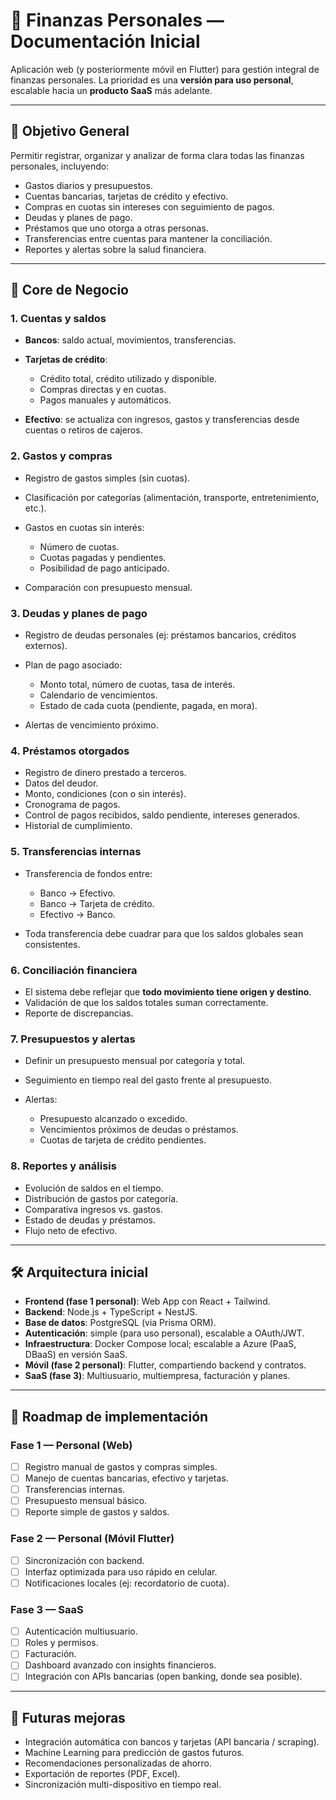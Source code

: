 # 📒 Finanzas Personales — Documentación Inicial

Aplicación web (y posteriormente móvil en Flutter) para gestión integral de finanzas personales. La prioridad es una **versión para uso personal**, escalable hacia un **producto SaaS** más adelante.

---

## 🎯 Objetivo General

Permitir registrar, organizar y analizar de forma clara todas las finanzas personales, incluyendo:

* Gastos diarios y presupuestos.
* Cuentas bancarias, tarjetas de crédito y efectivo.
* Compras en cuotas sin intereses con seguimiento de pagos.
* Deudas y planes de pago.
* Préstamos que uno otorga a otras personas.
* Transferencias entre cuentas para mantener la conciliación.
* Reportes y alertas sobre la salud financiera.

---

## 🧩 Core de Negocio

### 1. **Cuentas y saldos**

* **Bancos**: saldo actual, movimientos, transferencias.
* **Tarjetas de crédito**:

  * Crédito total, crédito utilizado y disponible.
  * Compras directas y en cuotas.
  * Pagos manuales y automáticos.
* **Efectivo**: se actualiza con ingresos, gastos y transferencias desde cuentas o retiros de cajeros.

### 2. **Gastos y compras**

* Registro de gastos simples (sin cuotas).
* Clasificación por categorías (alimentación, transporte, entretenimiento, etc.).
* Gastos en cuotas sin interés:

  * Número de cuotas.
  * Cuotas pagadas y pendientes.
  * Posibilidad de pago anticipado.
* Comparación con presupuesto mensual.

### 3. **Deudas y planes de pago**

* Registro de deudas personales (ej: préstamos bancarios, créditos externos).
* Plan de pago asociado:

  * Monto total, número de cuotas, tasa de interés.
  * Calendario de vencimientos.
  * Estado de cada cuota (pendiente, pagada, en mora).
* Alertas de vencimiento próximo.

### 4. **Préstamos otorgados**

* Registro de dinero prestado a terceros.
* Datos del deudor.
* Monto, condiciones (con o sin interés).
* Cronograma de pagos.
* Control de pagos recibidos, saldo pendiente, intereses generados.
* Historial de cumplimiento.

### 5. **Transferencias internas**

* Transferencia de fondos entre:

  * Banco → Efectivo.
  * Banco → Tarjeta de crédito.
  * Efectivo → Banco.
* Toda transferencia debe cuadrar para que los saldos globales sean consistentes.

### 6. **Conciliación financiera**

* El sistema debe reflejar que **todo movimiento tiene origen y destino**.
* Validación de que los saldos totales suman correctamente.
* Reporte de discrepancias.

### 7. **Presupuestos y alertas**

* Definir un presupuesto mensual por categoría y total.
* Seguimiento en tiempo real del gasto frente al presupuesto.
* Alertas:

  * Presupuesto alcanzado o excedido.
  * Vencimientos próximos de deudas o préstamos.
  * Cuotas de tarjeta de crédito pendientes.

### 8. **Reportes y análisis**

* Evolución de saldos en el tiempo.
* Distribución de gastos por categoría.
* Comparativa ingresos vs. gastos.
* Estado de deudas y préstamos.
* Flujo neto de efectivo.

---

## 🛠️ Arquitectura inicial

* **Frontend (fase 1 personal)**: Web App con React + Tailwind.
* **Backend**: Node.js + TypeScript + NestJS.
* **Base de datos**: PostgreSQL (via Prisma ORM).
* **Autenticación**: simple (para uso personal), escalable a OAuth/JWT.
* **Infraestructura**: Docker Compose local; escalable a Azure (PaaS, DBaaS) en versión SaaS.
* **Móvil (fase 2 personal)**: Flutter, compartiendo backend y contratos.
* **SaaS (fase 3)**: Multiusuario, multiempresa, facturación y planes.

---

## 📌 Roadmap de implementación

### Fase 1 — Personal (Web)

* [ ] Registro manual de gastos y compras simples.
* [ ] Manejo de cuentas bancarias, efectivo y tarjetas.
* [ ] Transferencias internas.
* [ ] Presupuesto mensual básico.
* [ ] Reporte simple de gastos y saldos.

### Fase 2 — Personal (Móvil Flutter)

* [ ] Sincronización con backend.
* [ ] Interfaz optimizada para uso rápido en celular.
* [ ] Notificaciones locales (ej: recordatorio de cuota).

### Fase 3 — SaaS

* [ ] Autenticación multiusuario.
* [ ] Roles y permisos.
* [ ] Facturación.
* [ ] Dashboard avanzado con insights financieros.
* [ ] Integración con APIs bancarias (open banking, donde sea posible).

---

## 🔮 Futuras mejoras

* Integración automática con bancos y tarjetas (API bancaria / scraping).
* Machine Learning para predicción de gastos futuros.
* Recomendaciones personalizadas de ahorro.
* Exportación de reportes (PDF, Excel).
* Sincronización multi-dispositivo en tiempo real.
